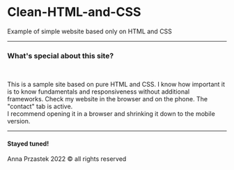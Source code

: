 # Clean-HTML-and-CSS
Example of simple website based only on HTML and CSS
<hr>
<h3> What's special about this site? </h3>
<br>
<p>This is a sample site based on pure HTML and CSS.
I know how important it is to know fundamentals and responsiveness without additional frameworks.
Check my website in the browser and on the phone. The "contact" tab is active.<br>
I recommend opening it in a browser and shrinking it down to the mobile version.</p>
<hr>
<h4> Stayed tuned! </h4>
  <p> Anna Przastek 2022 &copy all rights reserved</p> 
